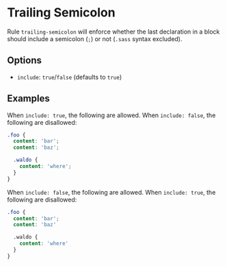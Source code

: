 # Trailing Semicolon

Rule `trailing-semicolon` will enforce whether the last declaration in a block should include a semicolon (`;`) or not (`.sass` syntax excluded).

## Options

* `include`: `true`/`false` (defaults to `true`)

## Examples

When `include: true`, the following are allowed. When `include: false`, the following are disallowed:

```scss
.foo {
  content: 'bar';
  content: 'baz';

  .waldo {
    content: 'where';
  }
}
```

When `include: false`, the following are allowed. When `include: true`, the following are disallowed:

```scss
.foo {
  content: 'bar';
  content: 'baz'

  .waldo {
    content: 'where'
  }
}
```
